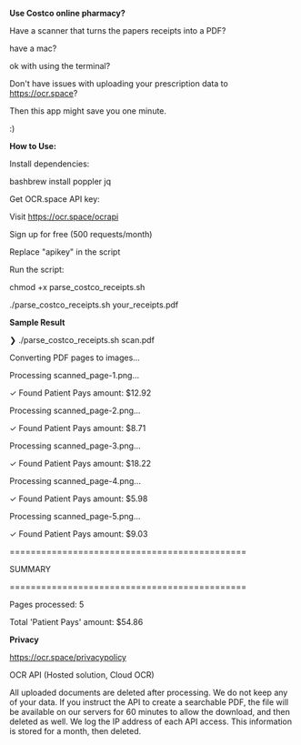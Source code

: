 **Use Costco online pharmacy?**

Have a scanner that turns the papers receipts into a PDF?

have a mac?

ok with using the terminal?

Don't have issues with uploading your prescription data to https://ocr.space?

Then this app might save you one minute.

:)

**How to Use:**

Install dependencies:

bashbrew install poppler jq

Get OCR.space API key:

Visit https://ocr.space/ocrapi

Sign up for free (500 requests/month)

Replace "apikey" in the script


Run the script:

chmod +x parse_costco_receipts.sh

./parse_costco_receipts.sh your_receipts.pdf

**Sample Result**

❯ ./parse_costco_receipts.sh scan.pdf

Converting PDF pages to images...

Processing scanned_page-1.png...

  ✓ Found Patient Pays amount: $12.92

Processing scanned_page-2.png...

  ✓ Found Patient Pays amount: $8.71

Processing scanned_page-3.png...

  ✓ Found Patient Pays amount: $18.22

Processing scanned_page-4.png...

  ✓ Found Patient Pays amount: $5.98

Processing scanned_page-5.png...

  ✓ Found Patient Pays amount: $9.03

 =============================================
 
SUMMARY

 =============================================
 
Pages processed: 5

Total 'Patient Pays' amount: $54.86


**Privacy**

https://ocr.space/privacypolicy

OCR API (Hosted solution, Cloud OCR)

All uploaded documents are deleted after processing. We do not keep any of your data.
If you instruct the API to create a searchable PDF, the file will be available on our servers for 60 minutes to allow the download, and then deleted as well.
We log the IP address of each API access. This information is stored for a month, then deleted.
